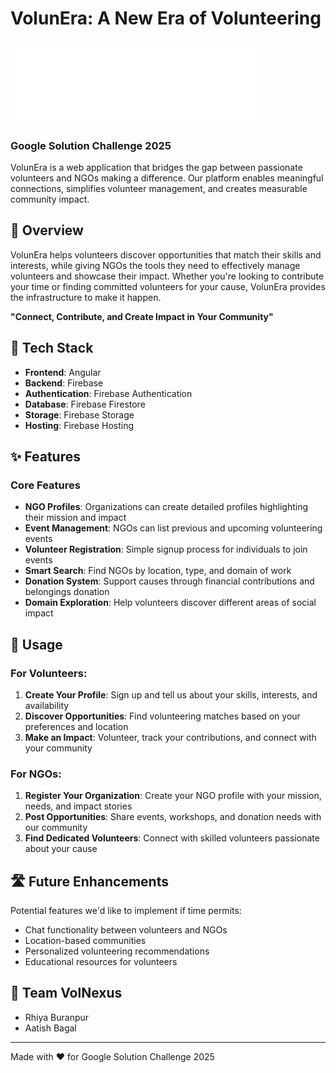 # VolunEra: A New Era of Volunteering

<img src="./src/assets/images/volunera-text-logo-white.svg" width="400" alt="VolunEra Logo">

### Google Solution Challenge 2025

VolunEra is a web application that bridges the gap between passionate volunteers and NGOs making a difference. Our platform enables meaningful connections, simplifies volunteer management, and creates measurable community impact.

## 🌟 Overview

VolunEra helps volunteers discover opportunities that match their skills and interests, while giving NGOs the tools they need to effectively manage volunteers and showcase their impact. Whether you're looking to contribute your time or finding committed volunteers for your cause, VolunEra provides the infrastructure to make it happen.

**"Connect, Contribute, and Create Impact in Your Community"**

## 🔧 Tech Stack

- **Frontend**: Angular
- **Backend**: Firebase
- **Authentication**: Firebase Authentication
- **Database**: Firebase Firestore
- **Storage**: Firebase Storage
- **Hosting**: Firebase Hosting

## ✨ Features

### Core Features
- **NGO Profiles**: Organizations can create detailed profiles highlighting their mission and impact
- **Event Management**: NGOs can list previous and upcoming volunteering events
- **Volunteer Registration**: Simple signup process for individuals to join events
- **Smart Search**: Find NGOs by location, type, and domain of work
- **Donation System**: Support causes through financial contributions and belongings donation
- **Domain Exploration**: Help volunteers discover different areas of social impact

## 📱 Usage

### For Volunteers:
1. **Create Your Profile**: Sign up and tell us about your skills, interests, and availability
2. **Discover Opportunities**: Find volunteering matches based on your preferences and location
3. **Make an Impact**: Volunteer, track your contributions, and connect with your community

### For NGOs:
1. **Register Your Organization**: Create your NGO profile with your mission, needs, and impact stories
2. **Post Opportunities**: Share events, workshops, and donation needs with our community
3. **Find Dedicated Volunteers**: Connect with skilled volunteers passionate about your cause

## 🛣️ Future Enhancements

Potential features we'd like to implement if time permits:
- Chat functionality between volunteers and NGOs
- Location-based communities
- Personalized volunteering recommendations
- Educational resources for volunteers

## 👥 Team VolNexus

- Rhiya Buranpur
- Aatish Bagal

---

Made with ❤️ for Google Solution Challenge 2025

